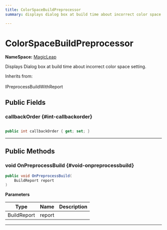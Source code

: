 ```yaml
---
title: ColorSpaceBuildPreprocessor
summary: displays dialog box at build time about incorrect color space setting. 

---
```


# ColorSpaceBuildPreprocessor



**NameSpace:** 
[MagicLeap](/versioned_docs/version-14-Jun-2023/unity-api/api/MagicLeap/MagicLeap.md) 


Displays Dialog box at build time about incorrect color space setting.   


Inherits from: <br></br>IPreprocessBuildWithReport




## Public Fields

### callbackOrder {#int-callbackorder}

```csharp

public int callbackOrder { get; set; }

```






-----------

## Public Methods

### void OnPreprocessBuild {#void-onpreprocessbuild}

```csharp
public void OnPreprocessBuild(
    BuildReport report
)
```


**Parameters**

| Type | Name  | Description  | 
|--|--|--|
| BuildReport |report||






-----------


